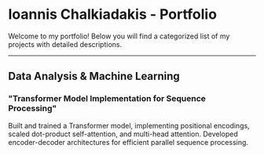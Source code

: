# Ioannis Chalkiadakis - Portfolio

Welcome to my portfolio! Below you will find a categorized list of my projects with detailed descriptions.

---

## Data Analysis & Machine Learning
### "Transformer Model Implementation for Sequence Processing"
Built and trained a Transformer model, implementing positional encodings, scaled dot-product self-attention, and multi-head attention. Developed encoder-decoder architectures for efficient parallel sequence processing.
